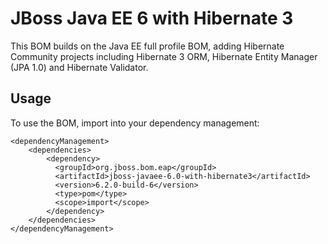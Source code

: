 JBoss Java EE 6 with Hibernate 3
================================

This BOM builds on the Java EE full profile BOM, adding Hibernate Community projects including Hibernate 3 ORM, Hibernate
Entity Manager (JPA 1.0) and Hibernate Validator.

Usage
-----

To use the BOM, import into your dependency management:

    <dependencyManagement>
        <dependencies>
            <dependency>
              <groupId>org.jboss.bom.eap</groupId>
              <artifactId>jboss-javaee-6.0-with-hibernate3</artifactId>
              <version>6.2.0-build-6</version>
              <type>pom</type>
              <scope>import</scope>
            </dependency>
        </dependencies>
    </dependencyManagement>

